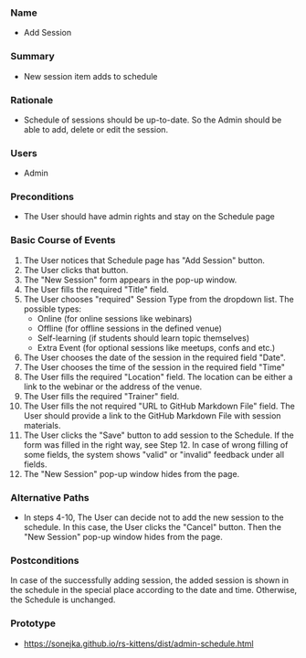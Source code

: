 ### Name
- Add Session

### Summary
- New session item adds to schedule

### Rationale
- Schedule of sessions should be up-to-date. So the Admin should be able to add, delete or edit the session.

### Users
- Admin

### Preconditions
- The User should have admin rights and stay on the Schedule page

### Basic Course of Events
1. The User notices that Schedule page has "Add Session" button. 
2. The User clicks that button. 
3. The "New Session" form appears in the pop-up window.
4. The User fills the required "Title" field. 
5. The User chooses "required" Session Type from the dropdown list. The possible types:
    - Online (for online sessions like webinars)
    - Offline (for offline sessions in the defined venue)
    - Self-learning (if students should learn topic themselves)
    - Extra Event (for optional sessions like meetups, confs and etc.)
6. The User chooses the date of the session in the required field "Date".
7. The User chooses the time of the session in the required field "Time"
8. The User fills the required "Location" field. The location can be either a link to the webinar or the address of the venue.
9. The User fills the required "Trainer" field.
10. The User fills the not required "URL to GitHub Markdown File" field. The User should provide a link to the GitHub Markdown File with session materials.
11. The User clicks the "Save" button to add session to the Schedule. If the form was filled in the right way, see Step 12. In case of wrong filling of some fields, the system shows "valid" or "invalid" feedback under all fields.
12. The "New Session" pop-up window hides from the page.

### Alternative Paths
- In steps 4-10, The User can decide not to add the new session to the schedule. In this case, the User clicks the "Cancel" button. Then the "New Session" pop-up window hides from the page. 

### Postconditions
In case of the successfully adding session, the added session is shown in the schedule in the special place according to the date and time. Otherwise, the Schedule is unchanged.

### Prototype 
- https://sonejka.github.io/rs-kittens/dist/admin-schedule.html
